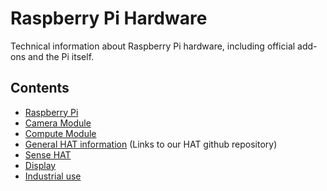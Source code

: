 # Raspberry Pi Hardware

Technical information about Raspberry Pi hardware, including official add-ons and the Pi itself.

## Contents

- [Raspberry Pi](./raspberrypi)
- [Camera Module](./camera)
- [Compute Module](./computemodule)
- [General HAT information](https://github.com/raspberrypi/hats/blob/master) (Links to our HAT github repository)
- [Sense HAT](./sense-hat)
- [Display](./display)
- [Industrial use](./industrial)
